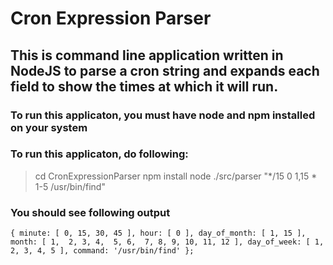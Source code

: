 # Cron Expression Parser

## This is command line application written in NodeJS to parse a cron string and expands each field to show the times at which it will run.

### To run this applicaton, you must have node and npm installed on your system


### To run this applicaton, do following:

> cd CronExpressionParser
> npm install
> node ./src/parser  "*/15 0 1,15 * 1-5 /usr/bin/find"

### You should see following output

`
{
    minute: [ 0, 15, 30, 45 ],
    hour: [ 0 ],
    day_of_month: [ 1, 15 ],
    month: [
        1,  2, 3, 4,  5,
        6,  7, 8, 9, 10,
        11, 12
    ],
    day_of_week: [ 1, 2, 3, 4, 5 ],
    command: '/usr/bin/find'
};
`
